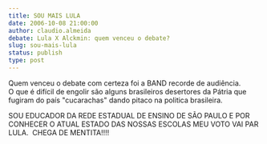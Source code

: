 ```yaml
---
title: SOU MAIS LULA
date: 2006-10-08 21:00:00
author: claudio.almeida
debate: Lula X Alckmin: quem venceu o debate?
slug: sou-mais-lula
status: publish 
type: post
---
```


Quem venceu o debate com certeza foi a BAND recorde de audiência.  
O que é difícil de engolir são alguns brasileiros desertores da Pátria que fugiram do país "cucarachas" dando pitaco na politica brasileira.


SOU EDUCADOR DA REDE ESTADUAL DE ENSINO DE SÃO PAULO E POR CONHECER O ATUAL ESTADO DAS NOSSAS ESCOLAS MEU VOTO VAI PAR LULA.  CHEGA DE MENTITA!!!! 


